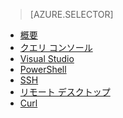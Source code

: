 ﻿> [AZURE.SELECTOR]
- [概要](/ja-jp/documentation/articles/hdinsight-use-hive/)
- [クエリ コンソール](/ja-jp/documentation/articles/hdinsight-hadoop-use-hive-query-console/)
- [Visual Studio](/ja-jp/documentation/articles/hdinsight-hadoop-use-hive-visual-studio/)
- [PowerShell](/ja-jp/documentation/articles/hdinsight-hadoop-use-hive-powershell/)
- [SSH](/ja-jp/documentation/articles/hdinsight-hadoop-use-hive-ssh/)
- [リモート デスクトップ](/ja-jp/documentation/articles/hdinsight-hadoop-use-hive-remote-desktop/)
- [Curl](/ja-jp/documentation/articles/hdinsight-hadoop-use-hive-curl/)

<!--HONumber=45--> 
